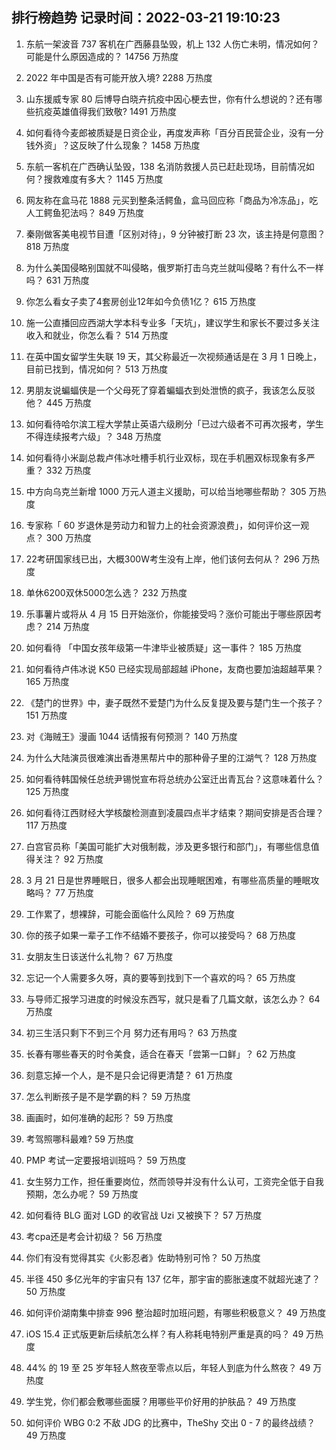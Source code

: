 
## 排行榜趋势 记录时间：2022-03-21 19:10:23
  
  1. 东航一架波音 737 客机在广西藤县坠毁，机上 132 人伤亡未明，情况如何？可能是什么原因造成的？ 14756 万热度
    
  2. 2022 年中国是否有可能开放入境? 2288 万热度
    
  3. 山东援威专家 80 后博导白晓卉抗疫中因心梗去世，你有什么想说的？还有哪些抗疫英雄值得我们致敬? 1491 万热度
    
  4. 如何看待今麦郎被质疑是日资企业，再度发声称「百分百民营企业，没有一分钱外资」？这反映了什么现象？ 1458 万热度
    
  5. 东航一客机在广西确认坠毁，138 名消防救援人员已赶赴现场，目前情况如何？搜救难度有多大？ 1145 万热度
    
  6. 网友称在盒马花 1888 元买到整条活鳄鱼，盒马回应称「商品为冷冻品」，吃人工鳄鱼犯法吗？ 849 万热度
    
  7. 秦刚做客美电视节目遭「区别对待」，9 分钟被打断 23 次，该主持是何意图？ 818 万热度
    
  8. 为什么美国侵略别国就不叫侵略，俄罗斯打击乌克兰就叫侵略？有什么不一样吗？ 631 万热度
    
  9. 你怎么看女子卖了4套房创业12年如今负债1亿？ 615 万热度
    
  10. 施一公直播回应西湖大学本科专业多「天坑」，建议学生和家长不要过多关注收入和就业，你怎么看？ 514 万热度
    
  11. 在英中国女留学生失联 19 天，其父称最近一次视频通话是在 3 月 1 日晚上，目前已找到，情况如何？ 513 万热度
    
  12. 男朋友说蝙蝠侠是一个父母死了穿着蝙蝠衣到处泄愤的疯子，我该怎么反驳他？ 445 万热度
    
  13. 如何看待哈尔滨工程大学禁止英语六级刷分「已过六级者不可再次报考，学生不得连续报考六级」？ 348 万热度
    
  14. 如何看待小米副总裁卢伟冰吐槽手机行业双标，现在手机圈双标现象有多严重？ 332 万热度
    
  15. 中方向乌克兰新增 1000 万元人道主义援助，可以给当地哪些帮助？ 305 万热度
    
  16. 专家称「 60 岁退休是劳动力和智力上的社会资源浪费」，如何评价这一观点？ 300 万热度
    
  17. 22考研国家线已出，大概300W考生没有上岸，他们该何去何从？ 296 万热度
    
  18. 单休6200双休5000怎么选？ 232 万热度
    
  19. 乐事薯片或将从 4 月 15 日开始涨价，你能接受吗？涨价可能出于哪些原因考虑？ 214 万热度
    
  20. 如何看待 「中国女孩年级第一牛津毕业被质疑」这一事件？ 185 万热度
    
  21. 如何看待卢伟冰说 K50 已经实现局部超越 iPhone，友商也要加油超越苹果？ 165 万热度
    
  22. 《楚门的世界》中，妻子既然不爱楚门为什么反复提及要与楚门生一个孩子？ 151 万热度
    
  23. 对《海贼王》漫画 1044 话情报有何预测？ 140 万热度
    
  24. 为什么大陆演员很难演出香港黑帮片中的那种骨子里的江湖气？ 128 万热度
    
  25. 如何看待韩国候任总统尹锡悦宣布将总统办公室迁出青瓦台？这意味着什么？ 125 万热度
    
  26. 如何看待江西财经大学核酸检测直到凌晨四点半才结束？期间安排是否合理？ 117 万热度
    
  27. 白宫官员称「美国可能扩大对俄制裁，涉及更多银行和部门」，有哪些信息值得关注？ 92 万热度
    
  28. 3 月 21 日是世界睡眠日，很多人都会出现睡眠困难，有哪些高质量的睡眠攻略吗？ 77 万热度
    
  29. 工作累了，想裸辞，可能会面临什么风险？ 69 万热度
    
  30. 你的孩子如果一辈子工作不结婚不要孩子，你可以接受吗？ 68 万热度
    
  31. 女朋友生日该送什么礼物？ 67 万热度
    
  32. 忘记一个人需要多久呀，真的要等到找到下一个喜欢的吗？ 65 万热度
    
  33. 与导师汇报学习进度的时候没东西写，就只是看了几篇文献，该怎么办？ 64 万热度
    
  34. 初三生活只剩下不到三个月 努力还有用吗？ 63 万热度
    
  35. 长春有哪些春天的时令美食，适合在春天「尝第一口鲜」？ 62 万热度
    
  36. 刻意忘掉一个人，是不是只会记得更清楚？ 61 万热度
    
  37. 怎么判断孩子是不是学霸的料？ 59 万热度
    
  38. 画画时，如何准确的起形？ 59 万热度
    
  39. 考驾照哪科最难? 59 万热度
    
  40. PMP 考试一定要报培训班吗？ 59 万热度
    
  41. 女生努力工作，担任重要岗位，然而领导并没有什么认可，工资完全低于自我预期，怎么办呢？ 59 万热度
    
  42. 如何看待 BLG 面对 LGD 的收官战 Uzi 又被换下？ 57 万热度
    
  43. 考cpa还是考会计初级？ 56 万热度
    
  44. 你们有没有觉得其实《火影忍者》佐助特别可怜？ 50 万热度
    
  45. 半径 450 多亿光年的宇宙只有 137 亿年，那宇宙的膨胀速度不就超光速了？ 50 万热度
    
  46. 如何评价湖南集中排查 996 整治超时加班问题，有哪些积极意义？ 49 万热度
    
  47. iOS 15.4 正式版更新后续航怎么样？有人称耗电特别严重是真的吗？ 49 万热度
    
  48. 44% 的 19 至 25 岁年轻人熬夜至零点以后，年轻人到底为什么熬夜？ 49 万热度
    
  49. 学生党，你们都会敷哪些面膜？用哪些平价好用的护肤品？ 49 万热度
    
  50. 如何评价 WBG 0:2 不敌 JDG 的比赛中，TheShy 交出 0 - 7 的最终战绩？ 49 万热度
    